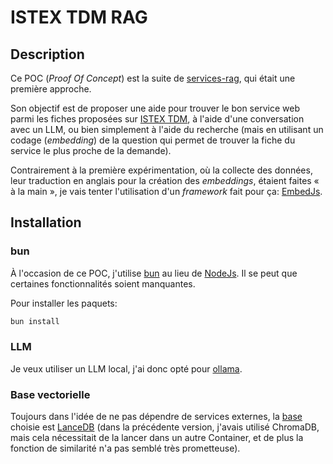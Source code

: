 # ISTEX TDM RAG

## Description

Ce POC (*Proof Of Concept*) est la suite de
[services-rag](https://vegitlab.intra.inist.fr/parmentf/services-rag), qui était
une première approche.

Son objectif est de proposer une aide pour trouver le bon service web parmi les
fiches proposées sur [ISTEX TDM](https://services.istex.fr/), à l'aide d'une
conversation avec un LLM, ou bien simplement à l'aide du recherche (mais en
utilisant un codage (*embedding*) de la question qui permet de trouver la fiche
du service le plus proche de la demande).

Contrairement à la première expérimentation, où la collecte des données, leur
traduction en anglais pour la création des *embeddings*, étaient faites « à la
main », je vais tenter l'utilisation d'un *framework* fait pour ça:
[EmbedJs](https://github.com/llm-tools/embedJs).

## Installation

### bun

À l'occasion de ce POC, j'utilise [bun](https://bun.sh/) au lieu de
[NodeJs](https://nodejs.org/). Il se peut que certaines fonctionnalités soient
manquantes.

Pour installer les paquets:

```bash
bun install
```

### LLM

Je veux utiliser un LLM local, j'ai donc opté pour [ollama](https://ollama.com/).

### Base vectorielle

Toujours dans l'idée de ne pas dépendre de services externes, la
[base](https://github.com/llm-tools/embedJs/blob/main/README.md#vector-databases-supported)
choisie est [LanceDB](https://lancedb.com/) (dans la précédente version, j'avais
utilisé ChromaDB, mais cela nécessitait de la lancer dans un autre Container, et
de plus la fonction de similarité n'a pas semblé très prometteuse).

